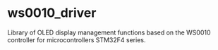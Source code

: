 # ws0010_driver
Library of OLED display management functions based on the WS0010 controller for microcontrollers STM32F4 series.
